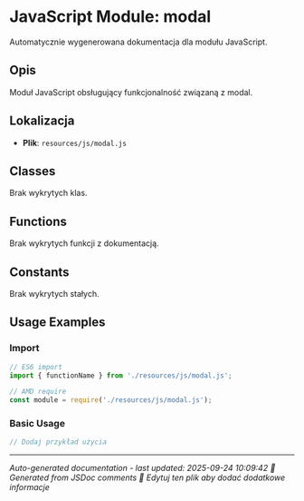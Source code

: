 # JavaScript Module: modal

Automatycznie wygenerowana dokumentacja dla modułu JavaScript.

## Opis
Moduł JavaScript obsługujący funkcjonalność związaną z modal.

## Lokalizacja
- **Plik**: `resources/js/modal.js`




## Classes
Brak wykrytych klas.

## Functions
Brak wykrytych funkcji z dokumentacją.

## Constants
Brak wykrytych stałych.

## Usage Examples

### Import
```javascript
// ES6 import
import { functionName } from './resources/js/modal.js';

// AMD require
const module = require('./resources/js/modal.js');
```

### Basic Usage
```javascript
// Dodaj przykład użycia
```

---
*Auto-generated documentation - last updated: 2025-09-24 10:09:42*
*🤖 Generated from JSDoc comments*
*📝 Edytuj ten plik aby dodać dodatkowe informacje*